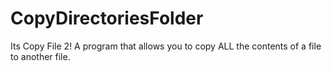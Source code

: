 # CopyDirectoriesFolder
Its Copy File 2! A program that allows you to copy ALL the contents of a file to another file.
